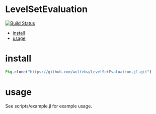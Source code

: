 # LevelSetEvaluation

[![Build Status](https://travis-ci.org/wulfebw/LevelSetEvaluation.jl.svg?branch=master)](https://travis-ci.org/wulfebw/LevelSetEvaluation.jl)

<!-- MarkdownTOC -->

- [install](#install)
- [usage](#usage)

<!-- /MarkdownTOC -->

# install
```julia
Pkg.clone("https://github.com/wulfebw/LevelSetEvaluation.jl.git")
```

# usage
See scripts/example.jl for example usage.


